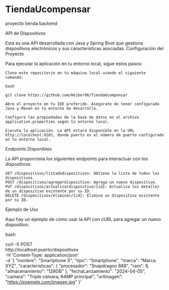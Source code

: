 # TiendaUcompensar
proyecto tienda backend

API de Dispositivos

Esta es una API desarrollada con Java y Spring Boot que gestiona dispositivos electrónicos y sus características asociadas.
Configuración del Proyecto

Para ejecutar la aplicación en tu entorno local, sigue estos pasos:

    Clona este repositorio en tu máquina local usando el siguiente comando:

    bash

    git clone https://github.com/Heiber96/TiendaUcompensar

    Abre el proyecto en tu IDE preferido. Asegúrate de tener configurado Java y Maven en tu entorno de desarrollo.

    Configura las propiedades de la base de datos en el archivo application.properties según tu entorno local.

    Ejecuta la aplicación. La API estará disponible en la URL http://localhost:9101, donde puerto es el número de puerto configurado en tu entorno local.

Endpoints Disponibles

La API proporciona los siguientes endpoints para interactuar con los dispositivos:

    GET /dispositivos/listadodispositivos: Obtiene la lista de todos los dispositivos.
    POST /dispositivos/agregardispositivo: Agrega un nuevo dispositivo.
    PUT /dispositivos/actualizardispositivo/{id}: Actualiza los detalles de un dispositivo existente por su ID.
    DELETE /dispositivos/eliminar/{id}: Elimina un dispositivo existente por su ID.

Ejemplo de Uso

Aquí hay un ejemplo de cómo usar la API con cURL para agregar un nuevo dispositivo:

bash

curl -X POST \
  http://localhost:puerto/dispositivos \
  -H 'Content-Type: application/json' \
  -d '{
    "nombre": "Smartphone X",
    "tipo": "Smartphone",
    "marca": "Marca XYZ",
    "caracteristicas": {
        "procesador": "Snapdragon 888",
        "ram": 8,
        "almacenamiento": "128GB"
    },
    "fechaLanzamiento": "2024-04-05",
    "camara": "Triple cámara, 64MP principal",
    "urlImagen": "https://example.com/imagen.jpg"
}'

